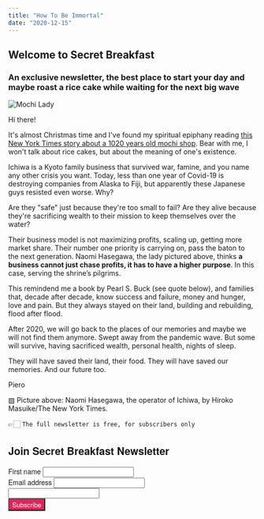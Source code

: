 ```yaml
---
title: "How To Be Immortal"
date: "2020-12-15"
---
```


## Welcome to Secret Breakfast

### An exclusive newsletter, the best place to start your day and maybe roast a rice cake while waiting for the next big wave

![Mochi Lady](https://gallery.eocampaign1.com/2f942933-0bf5-11eb-a3d0-06b4694bee2a%2F1607855273187-cap+2020-12-13+alle+11.26.34.jpg)

Hi there!

It's almost Christmas time and I've found my spiritual epiphany reading [this New York Times story about a 1020 years old mochi shop](https://www.nytimes.com/2020/12/02/business/japan-old-companies.html). Bear with me, I won't talk about rice cakes, but about the meaning of one's existence.

Ichiwa is a Kyoto family business that survived war, famine, and you name any other crisis you want. Today, less than one year of Covid-19 is destroying companies from Alaska to Fiji, but apparently these Japanese guys resisted even worse. Why? 

​Are they "safe" just because they're too small to fail? Are they alive because they're sacrificing wealth to their mission to keep themselves over the water?

Their business model is not maximizing profits, scaling up, getting more market share. Their number one priority is carrying on, pass the baton to the next generation. Naomi Hasegawa, the lady pictured above, thinks **a business cannot just chase profits, it has to have a higher purpose**. In this case, serving the shrine’s pilgrims. 

This remindend me a book by Pearl S. Buck (see quote below), and  families that, decade after decade, know success and failure, money and hunger, love and pain. But they always stayed on their land, building and rebuilding, flood after flood.

After 2020, we will go back to the places of our memories and maybe we will not find them anymore. Swept away from the pandemic wave. But some will survive, having sacrificed wealth, personal health, nights of sleep. 

They will have saved their land, their food. They will have saved our memories. And our future too.  

Piero

▨ Picture above: Naomi Hasegawa, the operator of Ichiwa, by Hiroko Masuike/The New York Times.


👉🏻 `The full newsletter is free, for subscribers only`

<link rel="stylesheet"
      href="https://emailoctopus.com/bundles/emailoctopuslist/css/1.6/form.css"
>
<div class="emailoctopus-form-wrapper emailoctopus-form-default emailoctopus-form-wrapper-large"
     style="font-family: &quot;Helvetica Neue&quot;, Helvetica, Arial, Verdana, sans-serif; color: rgb(26, 26, 26);"
>
  <h2 class="emailoctopus-heading">
    Join Secret Breakfast Newsletter
  </h2>
  <p class="emailoctopus-success-message">
  </p>
  <p class="emailoctopus-error-message">
  </p>
  <form action="https://emailoctopus.com/lists/bd6fe959-21bb-11eb-a3d0-06b4694bee2a/members/embedded/1.3s/add"
        method="post"
        data-message-success="You (almost) made it! 👉 Please, check your email for confirmation and click the link inside, probably into the SPAM folder, if you're using Gmail. You really need to do that, thank you!"
        data-message-missing-email-address="Your email address is required."
        data-message-invalid-email-address="Your email address looks incorrect, please try again."
        data-message-bot-submission-error="This doesn't look like a human submission."
        data-message-consent-required="Please check the checkbox to indicate your consent."
        data-message-invalid-parameters-error="This form has missing or invalid fields."
        data-message-unknown-error="Sorry, an unknown error has occurred. Please try again later."
        class="emailoctopus-form"
        data-sitekey="6LdYsmsUAAAAAPXVTt-ovRsPIJ_IVhvYBBhGvRV6"
  >
    <div class="emailoctopus-form-row">
      <label for="field_1">
        First name
      </label>
      <input id="field_1"
             name="field_1"
             type="text"
             placeholder
      >
    </div>
    <div class="emailoctopus-form-row">
      <label for="field_0">
        Email address
      </label>
      <input id="field_0"
             name="field_0"
             type="email"
             placeholder
             required="required"
      >
    </div>
    <div aria-hidden="true"
         class="emailoctopus-form-row-hp"
    >
      <input type="text"
             name="hpc4b27b6e-eb38-11e9-be00-06b4694bee2a"
             tabindex="-1"
             autocomplete="nope"
      >
    </div>
    <div class="emailoctopus-form-row-subscribe">
      <input type="hidden"
             name="successRedirectUrl"
      >
      <button type="submit"
              style="background-color: rgb(223, 36, 91); color: rgb(255, 255, 255); font-family: &quot;Helvetica Neue&quot;, Helvetica, Arial, Verdana, sans-serif;"
      >
        Subscribe
      </button>
    </div>
  </form>
</div>
<script src="https://emailoctopus.com/bundles/emailoctopuslist/js/1.6/form-recaptcha.js">
</script>
<script src="https://emailoctopus.com/bundles/emailoctopuslist/js/1.6/form-embed.js">
</script>
